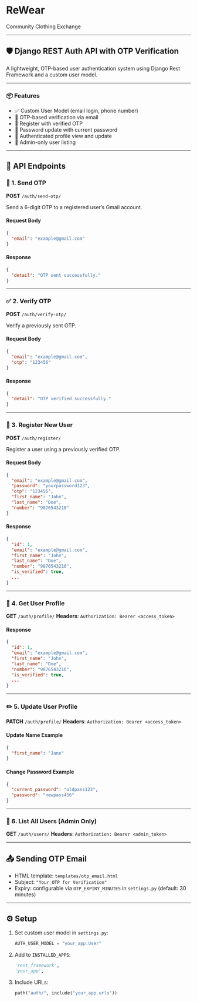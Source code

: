 # ReWear
Community Clothing Exchange

---

## 🛡️ Django REST Auth API with OTP Verification

A lightweight, OTP-based user authentication system using Django Rest Framework and a custom user model.

---

### 📦 Features

* ✅ Custom User Model (email login, phone number)
* 🔐 OTP-based verification via email
* 🧾 Register with verified OTP
* 🔄 Password update with current password
* 🧍 Authenticated profile view and update
* 🛂 Admin-only user listing

---

## 🚀 API Endpoints

### 📩 1. Send OTP

**POST** `/auth/send-otp/`

Send a 6-digit OTP to a registered user’s Gmail account.

#### Request Body

```json
{
  "email": "example@gmail.com"
}
```

#### Response

```json
{
  "detail": "OTP sent successfully."
}
```

---

### ✅ 2. Verify OTP

**POST** `/auth/verify-otp/`

Verify a previously sent OTP.

#### Request Body

```json
{
  "email": "example@gmail.com",
  "otp": "123456"
}
```

#### Response

```json
{
  "detail": "OTP verified successfully."
}
```

---

### 📝 3. Register New User

**POST** `/auth/register/`

Register a user using a previously verified OTP.

#### Request Body

```json
{
  "email": "example@gmail.com",
  "password": "yourpassword123",
  "otp": "123456",
  "first_name": "John",
  "last_name": "Doe",
  "number": "9876543210"
}
```

#### Response

```json
{
  "id": 1,
  "email": "example@gmail.com",
  "first_name": "John",
  "last_name": "Doe",
  "number": "9876543210",
  "is_verified": true,
  ...
}
```

---

### 👤 4. Get User Profile

**GET** `/auth/profile/`
**Headers**: `Authorization: Bearer <access_token>`

#### Response

```json
{
  "id": 1,
  "email": "example@gmail.com",
  "first_name": "John",
  "last_name": "Doe",
  "number": "9876543210",
  "is_verified": true,
  ...
}
```

---

### ✏️ 5. Update User Profile

**PATCH** `/auth/profile/`
**Headers**: `Authorization: Bearer <access_token>`

#### Update Name Example

```json
{
  "first_name": "Jane"
}
```

#### Change Password Example

```json
{
  "current_password": "oldpass123",
  "password": "newpass456"
}
```

---

### 🔐 6. List All Users (Admin Only)

**GET** `/auth/users/`
**Headers**: `Authorization: Bearer <admin_token>`

---

## 📤 Sending OTP Email

* HTML template: `templates/otp_email.html`
* Subject: `"Your OTP for Verification"`
* Expiry: configurable via `OTP_EXPIRY_MINUTES` in `settings.py` (default: 30 minutes)

---

## ⚙️ Setup

1. Set custom user model in `settings.py`:

   ```python
   AUTH_USER_MODEL = "your_app.User"
   ```
2. Add to `INSTALLED_APPS`:

   ```python
   'rest_framework',
   'your_app',
   ```
3. Include URLs:

   ```python
   path("auth/", include("your_app.urls"))
   ```
